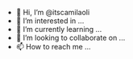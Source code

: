 - 👋 Hi, I’m @itscamilaoli 
- 👀 I’m interested in ...
- 🌱 I’m currently learning ...
- 💞️ I’m looking to collaborate on ...
- 📫 How to reach me ...

<!---
itscamilaoli/itscamilaoli is a ✨ special ✨ repository because its `README.md` (this file) appears on your GitHub profile.
You can click the Preview link to take a look at your changes.
--->
